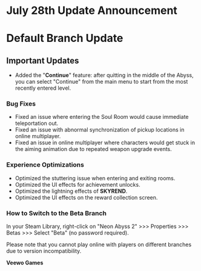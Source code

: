 # **July 28th Update Announcement**

# Default Branch Update

## Important Updates

* Added the "**Continue**" feature: after quitting in the middle of the Abyss, you can select "Continue" from the main menu to start from the most recently entered level.
### Bug Fixes

* Fixed an issue where entering the Soul Room would cause immediate teleportation out.
* Fixed an issue with abnormal synchronization of pickup locations in online multiplayer.
* Fixed an issue in online multiplayer where characters would get stuck in the aiming animation due to repeated weapon upgrade events.
### Experience Optimizations

* Optimized the stuttering issue when entering and exiting rooms.
* Optimized the UI effects for achievement unlocks.
* Optimized the lightning effects of **SKYREND**.
* Optimized the UI effects on the reward collection screen.
### How to Switch to the Beta Branch

In your Steam Library, right-click on "Neon Abyss 2" >>> Properties >>> Betas >>> Select "Beta" (no password required).

Please note that you cannot play online with players on different branches due to version incompatibility.

**Veewo Games**

